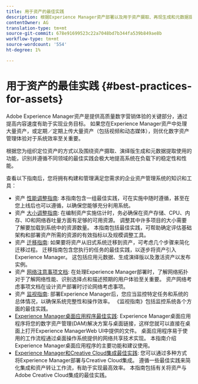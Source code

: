 ```yaml
---
title: 用于资产的最佳实践
description: 根据Experience Manager资产部署以及用于资产摄取、再现生成和元数据提取的功能，确定并遵循不同区域的最佳实践会极大地提高系统在负载下的稳定性和性能。
contentOwner: AG
translation-type: tm+mt
source-git-commit: 678e91699523c22a7048bd7b344fa539b849ae8b
workflow-type: tm+mt
source-wordcount: '554'
ht-degree: 1%

---
```



# 用于资产的最佳实践 {#best-practices-for-assets}

Adobe Experience Manager资产是提供高质量数字营销体验的关键部分，通过提高内容速度有助于实现业务目标。 如果您在Experience Manager资产中处理大量资产，或定期／定期上传大量资产（包括视频和动态媒体），则优化数字资产管理体验对于系统效率至关重要。

根据您为组织定位资产的方式以及围绕资产摄取、演绎版生成和元数据提取使用的功能，识别并遵循不同领域的最佳实践会极大地提高系统在负载下的稳定性和性能。

查看以下指南后，您将拥有构建和管理满足您需求的企业资产管理系统的知识和工具：

* 资产 [性能调整指南](/help/assets/performance-tuning-guidelines.md): 本指南包含一组最佳实践，可在实施中随时遵循，甚至在您上线后也可以遵循，以确保您能够充分利用系统。
* 资产 [大小调整指南](/help/assets/assets-sizing-guide.md): 在编制资产实施估计时，务必确保在资产存储、CPU、内存、IO和网络吞吐量方面有足够的可用资源。 调整其中许多项目的大小需要了解要加载到系统中的资源数量。 本指南包括最佳实践，可帮助确定评估基础架构和部署资产所需的资源的有效指标以及规模调整工具。
* 资产 [迁移指南](/help/assets/assets-migration-guide.md): 如果要将资产从旧式系统迁移到资产，可考虑几个步骤来简化迁移过程。 迁移指南包含您执行的任务的最佳实践，以逐步将资产引入Experience Manager。 这包括应用元数据、生成演绎版以及激活资产以发布实例。
* 资产 [网络注意事项文档](/help/assets/assets-network-considerations.md): 在处理Experience Manager部署时，了解网络拓扑对于了解网络性能、识别选择点和描述预期的用户体验至关重要。 资产网络考虑事项文档在设计资产部署时讨论网络考虑事项。
* 资产 [监视指南](/help/assets/assets-monitoring-best-practices.md): 部署Experience Manager后，您应当监控特定任务和系统的总体情况，以确保系统完整性和操作效率。 《监视指南》包括监控系统各个方面的最佳实践。
* [Experience Manager桌面应用程序最佳实践](https://helpx.adobe.com/experience-manager/desktop-app/aem-desktop-app-best-practices.html): Experience Manager桌面应用程序将您的数字资产管理(DAM)解决方案与桌面链接，这样您就可以直接在桌面上打开Experience ManagerWeb UI中提供的文件。 桌面应用程序易于使用的工作流程通过桌面操作系统提供的网络共享技术实现。 本指南介绍Experience Manager桌面应用程序的主要功能和建议使用。
* [Experience Manager和Creative Cloud集成最佳实践](/help/assets/aem-cc-integration-best-practices.md): 您可以通过多种方式将Experience Manager部署与Creative Cloud集成。 遵循一些最佳实践来简化集成和资产转让工作流，有助于实现最高效率。 本指南包括有关将资产与Adobe Creative Cloud集成的最佳实践。
